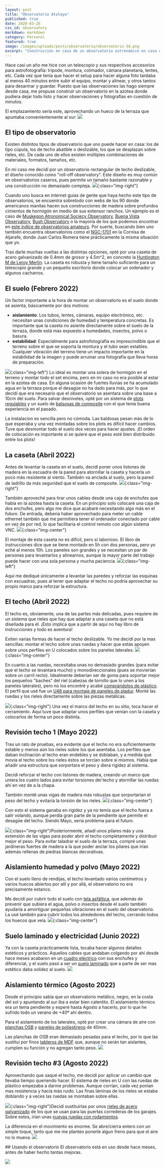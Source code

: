 ```yaml
---
layout: post
title: "Observatorio Atalaya"
published: true
date: 2020-03-26
css_id: observatory
markdown: markdown
category: Personal
featured: true
image: /images/uploads/posts/observatorio/observatorio-3d.png
excerpt: "Construcción en casa de un observatorio astronómico en casa durante varios meses, con sus continuas modificaciones y mejoras."
---
```


Hace casi un año me hice con un telescopio y sus respectivos accesorios para astrofotografía: trípode, montura, colimador, cámara planetaria, lentes, etc. Cada vez que tenía que hacer el setup para hacer alguna foto tardaba al menos 40 minutos entre subir el equipo, montar y alinear, y otros tantos para desarmar y guardar. Puesto que las observaciones las hago siempre desde casa, me propuse construir un observatorio en la azotea donde pudiera dejar todo listo y hacer observaciones y fotografías en cuestión de minutos.

El emplazamiento sería este, aprovechando un hueco de la terraza que apuntaba convenientemente al sur:
![](/images/uploads/posts/observatorio/plano-comb.png)


## El tipo de observatorio
Existen distintos tipos de observatorio que uno puede hacer en casa: los de tipo cúpula, los de techo abatible o deslizable, los que se desplazan sobre rieles, etc. De cada uno de ellos existen múltiples combinaciones de materiales, formatos, tamaños, etc. 

En mi caso me decidí por un observatorio rectangular de techo deslizable, el diseño conocido como "roll-off observatory". Este diseño es muy común en observatorios caseros, pues permite un tamaño bastante razonable y una construcción no demasiado compleja. 
![](/images/uploads/posts/observatorio/huntington.png){:class="img-right"}

Cuando uno busca en internet guías de gente que haya hecho este tipo de observatorios, se encuentra sobretodo con webs de los 90 donde americanos manitas hacen sus construcciones de madera sobre profundos cimientos de hormigón en medio de sus extensor ranchos. Un ejemplo es el caso de [Muskegon Atronomical Sociecy Observatory](http://www.stargazing.net/mas/observatory.htm), [Buena Vista Observatory](https://www.astrosteve.com/observatory/), [Bush Observatory](http://www.missouriskies.org/observatory/observatory.html) o la mayoría de los que podemos encontrar en [este índice de observatorios amateurs](https://nineplanets.org/amateur-astronomical-observatories/). Por suerte, buscando bien uno también encuentra observatorios como el [NGC-1701](https://sites.google.com/site/astronomiaenlacornisa/) en la Cornisa de Aljarafe, donde Juan Carlos Romera tiene prácticamente la misma situación que yo. 

Tras darle muchas vueltas a las distintas opciones, opté por una caseta de acero galvanizado de 0.4mm de grosor y 4.5m^2, en concreto la [Huntington M de Leroy Merlin](https://www.leroymerlin.es/fp/82578526/caseta-de-metal-huntington-m-de-237x201x186-cm-y-4-5-m2). La caseta es robusta y tiene tamaño suficiente para un telescopio grande y un pequeño escritorio donde colocar un ordenador y algunos cacharros.

## El  suelo (Febrero 2022)
Un factor importante a la hora de montar un observatorio es el suelo donde se asienta, básicamente por dos motivos: 
* **aislamiento**: Los tubos, lentes, cámaras, equipo electrónico, etc. necesitan unas condiciones de humedad y temperatura concretas. Es importante que la caseta no asiente directamente sobre el suelo de la terraza, donde está mas expuesto a humedades, insectos, polvo o basura.  
* **estabilidad**: Especialmente para astrofotografía es imprescindible que el terreno sobre el que se soporta la montura y el tubo sean estables. Cualquier vibración del terreno tiene un impacto importante en la estabilidad de la imagen y puede arruinar una fotografía que lleva horas de preparación.

![](/images/uploads/posts/observatorio/plots-suelo.png){:class="img-left"}
Lo ideal es montar una solera de hormigón en el terreno y montar todo el set encima, pero en mi caso no era posible al estar en la azotea de casa. En alguna ocasión de fuertes lluvias se ha acumulado agua en la terraza porque el desagüe no ha dado para más, por lo que decidí que era necesario que el observatorio se asentara sobre una base a 10cm del suelo. Para salvar desniveles, opté por un sistema de [plots regulables](https://www.amazon.es/Trevendo-Rodamientos-tablas-unidades-120-220/dp/B07PK826JN) y un suelo de [balsosas de composite](https://www.leroymerlin.es/fp/19845112/baldosa-de-exterior-de-composite-marron-90x90-cm-y-50-mm) con el que tenía buena experiencia en el pasado. 

La instalacíon es sencilla pero no cómoda. Las baldosas pesan más de lo que esperaba y una vez montadas sobre los plots es dificil hacer cambios. Tuve que desmontar todo el suelo dos veces para hacer ajustes. ¡El orden de colocación es importante si se quiere que el peso esté bien distribuido entre los plots!

## La caseta (Abril 2022)
Antes de levantar la caseta en el suelo, decidí poner unos listones de madera en la escuadra de la pared para atornillar la caseta y hacerla un poco más resistente al viento. También va anclada al suelo, pero la pared de ladrillo da más seguridad que el suelo de composite.
![](/images/uploads/posts/observatorio/fijaciones.png){:class="img-right"}

También aproveché para tirar unos cables desde una caja de enchufes que había en la azotea hasta la caseta. En un principio solo colocaré una caja de dos enchufes, pero algo me dice que acabaré necesitando algo más en el futuro. De entrada, debería haber aprovechado para meter un cable ethernet también que me permitiera tener el ordenador conectado por cable en vez de por red, lo que facilitaría el control remoto con algún sistema VNC. 
![](/images/uploads/posts/observatorio/cables.png){:class="img-center"}

El montaje de esta caseta no es dificil, pero sí laborioso. El libro de instrucciones dice que se tiene montado en 5h con dos personas, pero yo eché al menos 10h. Los paneles son grandes y se necesitan un par de personas para levantarlos y alinearnos, aunque la mayor parte del trabajo puede hacer con una sola persona y mucha paciencia. 
![](/images/uploads/posts/observatorio/caseta-1.png){:class="img-left"}

Aquí me dediqué únicamente a levantar las paredes y reforzar las esquinas con escuadras, pues al tener que adaptar el techo no podría aprovechar su propio marco para reforzar la estructura. 

## El techo (Abril 2022)
El techo es, obviamente, una de las partes más delicadas, pues requiere de un sistema que rieles que hay que adaptar a una caseta que no está diseñada para él. ¡Esto implica que a partir de aquí no hay libro de instrucciones y todo es aventura! 

Exiten varias formas de hacer el techo deslizable. Yo me decidí por la mas sencillas: montar el techo sobre unas ruedas y hacer que estás apoyen sobre unos perfiles en U colocados sobre los paneles laterales.
![](/images/uploads/posts/observatorio/techo-1.png){:class="img-center"}

En cuanto a las ruedas, necesitaba unas no demasiado grandes (para evitar que el techo se levantara mucho) y monodireccionales (pues se movierían sobre un carril recto). Idealmente deberían ser de goma para soportar mejor los pequeños "baches" del riel (cabezas de tornillo que lo unen a los paneles laterales), pero no los encontré y acabé [comprándolos de plástico](https://www.leroymerlin.es/fp/82629499/1-rueda-fija-pp-blanco-con-pletina-35-mm). El perfil que usé fue un [U48 para montaje de paneles de pladur](https://www.leroymerlin.es/fp/82274396/perfil-canal-u48-placa-de-yesos). Monté las ruedas y los rieles directamente sobre las piezas metálicas. 

![](/images/uploads/posts/observatorio/caseta-2.png){:class="img-right"}
Una vez el marco del techo en su sitio, toca hacer el cerramiento. Aquí tuve que adaptar unos perfiles que venían con la caseta y colocarlos de forma un poco distinta. 

## Revisión techo 1 (Mayo 2022)
Tras un rato de pruebas, era evidente que el techo no era suficientemente estable y menos aún los rieles sobre los que asentaba. Los perfiles que daban inclinación al techo eran endebles y se doblaban, y a medida que movía el techo sobre los rieles éstos se torcían sobre sí mismos. Había que añadir una estructura que sorportara el peso y diera rigidez al sistema. 

Decidí reforzar el techo con listones de madera, creando un marco que uniera los cuatro lados para evitar torsiones del techo y atornillar las ruedas ahí en vez de a la chapa.

También monté unas vigas de madera más robustas que sorportarían el peso del techo y evitaría la torsión de los rieles. 
![](/images/uploads/posts/observatorio/caseta-3.png){:class="img-center"}

Con esto el sistema ganaba en rigidez y ya no temía que el techo fuera a salir volando, aunque perdía gran parte de la pendiente que permite el desagüe del techo. Siendo Mayo, sería problema para el futuro. 

![](/images/uploads/posts/observatorio/caseta-4.png){:class="img-right"}Posteriormente, añadí unos pilares más y una extensión de las vigas para poder abrir el techo completamente y distribuir mejor el peso. Para evitar taladrar el suelo de la terraza, compré unas jardineras fuertes de madera a la que poder anclar los pilares que irían además rellenas de piedras blancas decorativas.

## Aislamiento humedad y polvo (Mayo 2022)
Con el suelo lleno de rendijas, el techo levantado varios centímetros y varios huecos abiertos por allí y por allá, el observatorio no era precisamente estanco. 

Me decidí por cubrir todo el suelo con [tela asfáltica](https://www.leroymerlin.es/fp/82220594/lamina-asfaltica-sbs-4-kg-fv-fp-8x1-m-axton), que además de prevenir que subiera el agua, polvo o insectos desde el suelo también ayudaría a amortiguar pequeñas vibraciones en el suelo del observatorio. La usé también para cubrir todos los alrededores del techo, cerrando todos los huecos que veía. 
![](/images/uploads/posts/observatorio/aislamiento-1.png){:class="img-center"}

## Suelo laminado y electricidad (Junio 2022)
Ya con la caseta prácticamente lista, tocaba hacer algunos detalles estéticos y prácticos. Aquellos cables que andaban colgando por ahí desde hace meses acabaron en un [cuadro eléctrico](https://www.leroymerlin.es/fp/19464732/cuadro-electrico-premontado-chint-estanco) con sus enchufes y diferencial, y el suelo pasó a ser un [suelo laminado](https://www.leroymerlin.es/fp/82659791/suelo-laminado-artens-intenso8-brits-mod005) que a parte de ser mas estético daba solidez al suelo. 
![](/images/uploads/posts/observatorio/esteticos-comb.png)

## Aislamiento térmico (Agosto 2022)
Desde el principio sabía que un observatorio metálico, negro, en la costa del sol y apuntando al sur iba a estar bien calentito. El aislamiento térmico era un tema pendiente y esperé hasta Agosto a hacerlo, por lo que he sufrido todo un verano de +40º ahí dentro. 

Para el aislamiento de los laterales, opté por crear una cámara de aire con [planchas OSB](https://www.leroymerlin.es/fp/19095790/tablero-de-osb-machiembrado-de-62-5x205x1-5-cm-anchoxaltoxgrosor) y [paneles de poliestireno](https://www.leroymerlin.es/fp/81909076/panel-de-poliestireno-aislante-danopren-tejado-40-mm-1-25x0-6-m) de 40mm. 

Las planchas de OSB eran demasiado pesadas para el techo, por lo que las sustituí por finos [tableros de MDF](https://www.leroymerlin.es/fp/13677755/tablero-de-mdf-crudo-61x122x0-3-cm-anchoxaltoxgrosor) que, aunque no serán tan aislantes, cumplen su función y no agregan tanto peso. ![](/images/uploads/posts/observatorio/aislamiento-termico-comb.png)

## Revisión techo #3 (Agosto 2022)
Aprovechando que saqué el techo, me decidí por aplicar un cambio que llevaba tiempo queriendo hacer. El sistema de rieles en U con las ruedas de plástico empezaba a darme problemas. Aunque corrían, cada vez ponían mas resistencia y hacía más ruido. Las finas láminas de los rieles se estaba doblando y a veces las ruedas se montaban sobre ellas. 

![](/images/uploads/posts/observatorio/ruedas_rodamientos.jpeg){:class="img-right"}Decidí sustituirlas por unos [rieles de acero galvanizado](https://ferretea.com/es/pr/guias-puerta-corredera-inferior/guia-para-atornillar-corredera-inferior-galvanizada-barra-3-metros-aumon-PORBA..GUIA-484) de los que se usan para las puertas correderas de los garajes. Sobre estos, irían unas [nuevas ruedas con rodamientos](https://www.amazon.es/dp/B08DD28SN5?psc=1&ref=ppx_pop_dt_b_product_details). 


La diferencia en el movimiento es enorme. Se abre/cierra entero con un simple toque, tanto que me me planteo ponerle algun freno para que el aire no lo mueva.
![](/images/uploads/posts/observatorio/techo_abriendo.gif)


## Usando el observatorio
El observatorio está en uso desde hace meses, antes de haber hecho tantas mejoras. 

![](/images/uploads/posts/observatorio/andromeda.png)

